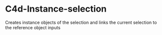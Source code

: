 # C4d-Instance-selection
Creates instance objects of the selection and links the current selection to the reference object inputs
